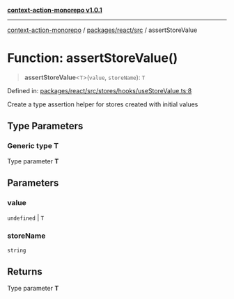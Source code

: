 [**context-action-monorepo v1.0.1**](../../../../README.md)

***

[context-action-monorepo](../../../../README.md) / [packages/react/src](../README.md) / assertStoreValue

# Function: assertStoreValue()

> **assertStoreValue**&lt;`T`&gt;(`value`, `storeName`): `T`

Defined in: [packages/react/src/stores/hooks/useStoreValue.ts:8](https://github.com/mineclover/context-action/blob/cd08d4e3b87a65a1296f2b120f18fcabd78f2914/packages/react/src/stores/hooks/useStoreValue.ts#L8)

Create a type assertion helper for stores created with initial values

## Type Parameters

### Generic type T

Type parameter **T**

## Parameters

### value

`undefined` | `T`

### storeName

`string`

## Returns

Type parameter **T**
